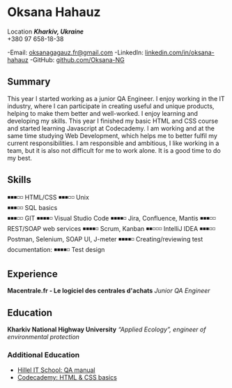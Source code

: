 # Oksana Hahauz

Location ***Kharkiv, Ukraine***  
+380 97 658-18-38 

-Email: [oksanagagauz.fr@gmail.com](mailto:oksanagagauz.fr@gmail.com)
-LinkedIn: [linkedin.com/in/oksana-hahauz](https://www.linkedin.com/in/oksana-hahauz-4887b0194/)
-GitHub: [github.com/Oksana-NG](https://github.com/Oksana-NG)

## Summary

This year I started working as a junior QA Engineer. I enjoy working in the IT industry, where I can participate in creating useful and unique products, helping to make them better and well-worked.
I enjoy learning and developing my skills. This year I finished my basic HTML and CSS course and started learning Javascript at Codecademy. I am working and at the same time studying Web Development, which helps me to better fulfil my current responsibilities. 
I am responsible and ambitious, I like working in a team, but it is also not difficult for me to work alone. It is a good time to do my best.

## Skills

◾◾◾◽◽ HTML/CSS
◾◾◾◽◽ Unix  
◾◾◾◽◽ SQL basics  
◾◾◾◽◽ GIT
◾◾◾◾◽ Visual Studio Code
◾◾◾◾◽ Jira, Confluence, Mantis
◾◾◾◽◽ REST/SOAP web services
◾◾◾◾◽ Scrum, Kanban
◾◾◽◽◽ IntelliJ IDEA
◾◾◾◽◽ Postman, Selenium, SOAP UI, J-meter
◾◾◾◾◽ Creating/reviewing test documentation:
◾◾◾◾◽ Test design

## Experience

**Macentrale.fr - Le logiciel des centrales d'achats**
              *Junior QA Engineer*

## Education

**Kharkiv National Highway University**
*“Applied Ecology”, engineer of environmental protection*

### Additional Education

- [Hillel IT School: QA manual](https://certificate.ithillel.ua/view/40114462/en)
- [Codecademy: HTML & CSS basics](https://www.codecademy.com/profiles/cloud6318931302)
